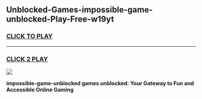 
## Unblocked-Games-impossible-game-unblocked-Play-Free-w19yt
<h3>
<a href="https://premium76.site?title=impossible-game-unblocked&ref=09A">CLICK TO PLAY</a></h3>
<hr>

<h3>
<a href="https://premium76.site?title=impossible-game-unblocked&ref=09A">CLICK 2 PLAY</a>
  
</h3>

<a href="https://premium76.site?title=impossible-game-unblocked&ref=09A"><img src="https://clearcache.store/games.png"></a>


**impossible-game-unblocked games unblocked: Your Gateway to Fun and Accessible Online Gaming**
